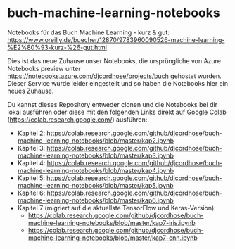 # buch-machine-learning-notebooks
Notebooks für das Buch Machine Learning - kurz &amp; gut: https://www.oreilly.de/buecher/12870/9783960090526-machine-learning-%E2%80%93-kurz-%26-gut.html

Dies ist das neue Zuhause unser Notebooks, die ursprüngliche von Azure Notebooks preview unter https://notebooks.azure.com/djcordhose/projects/buch gehostet wurden. Dieser Service wurde leider eingestellt und so haben die Notebooks hier ein neues Zuhause.

Du kannst dieses Repository entweder clonen und die Notebooks bei dir lokal ausführen oder diese mit den folgenden Links direkt auf Google Colab (https://colab.research.google.com/) ausführen:

* Kapitel 2: https://colab.research.google.com/github/djcordhose/buch-machine-learning-notebooks/blob/master/kap2.ipynb
* Kapitel 3: https://colab.research.google.com/github/djcordhose/buch-machine-learning-notebooks/blob/master/kap3.ipynb
* Kapitel 4: https://colab.research.google.com/github/djcordhose/buch-machine-learning-notebooks/blob/master/kap4.ipynb
* Kapitel 5: https://colab.research.google.com/github/djcordhose/buch-machine-learning-notebooks/blob/master/kap5.ipynb
* Kapitel 6: https://colab.research.google.com/github/djcordhose/buch-machine-learning-notebooks/blob/master/kap6.ipynb
* Kapitel 7 (migriert auf die aktuellste TensorFlow und Keras-Version):
  * https://colab.research.google.com/github/djcordhose/buch-machine-learning-notebooks/blob/master/kap7-iris.ipynb
  * https://colab.research.google.com/github/djcordhose/buch-machine-learning-notebooks/blob/master/kap7-cnn.ipynb
